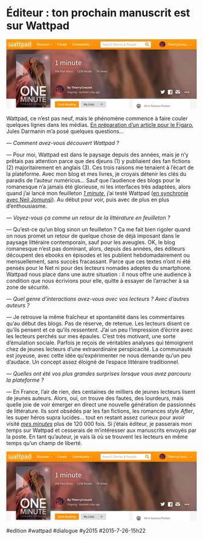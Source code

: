 # Éditeur : ton prochain manuscrit est sur Wattpad

![](_i/wattfig.webp)

Wattpad, ce n’est pas neuf, mais le phénomène commence à faire couler quelques lignes dans les médias. [En préparation d’un article pour le Figaro](http://www.lefigaro.fr/secteur/high-tech/2015/07/24/32001-20150724ARTFIG00268-wattpad-le-cafe-litteraire-des-adolescents.php), Jules Darmanin m’a posé quelques questions…

 *— Comment avez-vous découvert Wattpad ?*

— Pour moi, Wattpad est dans le paysage depuis des années, mais je n’y prêtais pas attention parce que des djeuns (1) y publiaient des fan fictions (2) majoritairement en anglais (3). Ces trois raisons me tenaient à l’écart de la plateforme. Avec mon blog et mes livres, je croyais détenir les clés du paradis de l’auteur numéricus… Sauf que l’audience des blogs pour le romanesque n’a jamais été glorieuse, ni les interfaces très adaptées, alors quand j’ai lancé mon feuilleton [*1 minute*](http://www.wattpad.com/story/29694130-1-minute), j’ai testé Wattpad ([en synchronie avec Neil Jomunsi](../1/wattpad-deplacement-de-lespace-litteraire.md)). Au début pour voir, puis avec de plus en plus d’enthousiasme.

*— Voyez-vous ça comme un retour de la littérature en feuilleton ?*

— Qu’est-ce qu’un blog sinon un feuilleton ? Ça me fait bien rigoler quand on nous promet un retour de quelque chose de déjà imposant dans le paysage littéraire contemporain, sauf pour les aveugles. OK, le blog romanesque n’est pas dominant, alors, depuis des années, des éditeurs découpent des ebooks en épisodes et les publient hebdomadairement ou mensuellement, sans succès fracassant. Parce que ces textes n’ont ni été pensés pour le Net ni pour des lecteurs nomades adeptes du smartphone. Wattpad nous place dans une autre situation : il nous offre une audience à condition que nous écrivions pour elle, quitte à essayer de l’arracher à sa zone de sécurité.

*— Quel genre d’interactions avez-vous avec vos lecteurs ? Avec d’autres auteurs ?*

— Je retrouve la même fraîcheur et spontanéité dans les commentaires qu’au début des blogs. Pas de réserve, de retenue. Les lecteurs disent ce qu’ils pensent et ce qu’ils ressentent. J’ai un peu l’impression d’écrire avec les lecteurs perchés sur mes épaules. C’est très motivant, une sorte d’émulation sociale. Parfois je reçois de véritables analyses qui témoignent chez de jeunes lecteurs d’une extraordinaire perspicacité. La communauté est joyeuse, avec cette idée qu’expérimenter ne nous demande qu’un peu d’audace. Un concept assez éloigné de l’espace littéraire traditionnel. 

*— Quelles ont été vos plus grandes surprises lorsque vous avez parcouru la plateforme ?*

— En France, l’air de rien, des centaines de milliers de jeunes lecteurs lisent de jeunes auteurs. Alors, oui, on trouve des fautes, des lourdeurs, mais quelle joie de voir émerger en direct une nouvelle génération de passionnés de littérature. Ils sont obsédés par les fan fictions, les romances style *After*, les super héros supra lucides… tout en restant assez curieux pour avoir visité [*mes minutes*](http://www.wattpad.com/story/29694130-1-minute) plus de 120 000 fois. Si j’étais éditeur, je passerais mon temps sur Wattpad et cesserais de m’intéresser aux manuscrits envoyés par la poste. En tant qu’auteur, je vais là où se trouvent les lecteurs en même temps qu’un champ de liberté.

![1 minute sur Wattpad](_i/wattfig.webp)



#edition #wattpad #dialogue #y2015 #2015-7-26-15h22

